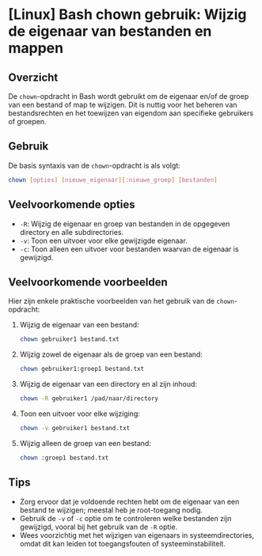 # [Linux] Bash chown gebruik: Wijzig de eigenaar van bestanden en mappen

## Overzicht
De `chown`-opdracht in Bash wordt gebruikt om de eigenaar en/of de groep van een bestand of map te wijzigen. Dit is nuttig voor het beheren van bestandsrechten en het toewijzen van eigendom aan specifieke gebruikers of groepen.

## Gebruik
De basis syntaxis van de `chown`-opdracht is als volgt:

```bash
chown [opties] [nieuwe_eigenaar][:nieuwe_groep] [bestanden]
```

## Veelvoorkomende opties
- `-R`: Wijzig de eigenaar en groep van bestanden in de opgegeven directory en alle subdirectories.
- `-v`: Toon een uitvoer voor elke gewijzigde eigenaar.
- `-c`: Toon alleen een uitvoer voor bestanden waarvan de eigenaar is gewijzigd.

## Veelvoorkomende voorbeelden
Hier zijn enkele praktische voorbeelden van het gebruik van de `chown`-opdracht:

1. Wijzig de eigenaar van een bestand:
   ```bash
   chown gebruiker1 bestand.txt
   ```

2. Wijzig zowel de eigenaar als de groep van een bestand:
   ```bash
   chown gebruiker1:groep1 bestand.txt
   ```

3. Wijzig de eigenaar van een directory en al zijn inhoud:
   ```bash
   chown -R gebruiker1 /pad/naar/directory
   ```

4. Toon een uitvoer voor elke wijziging:
   ```bash
   chown -v gebruiker1 bestand.txt
   ```

5. Wijzig alleen de groep van een bestand:
   ```bash
   chown :groep1 bestand.txt
   ```

## Tips
- Zorg ervoor dat je voldoende rechten hebt om de eigenaar van een bestand te wijzigen; meestal heb je root-toegang nodig.
- Gebruik de `-v` of `-c` optie om te controleren welke bestanden zijn gewijzigd, vooral bij het gebruik van de `-R` optie.
- Wees voorzichtig met het wijzigen van eigenaars in systeemdirectories, omdat dit kan leiden tot toegangsfouten of systeeminstabiliteit.